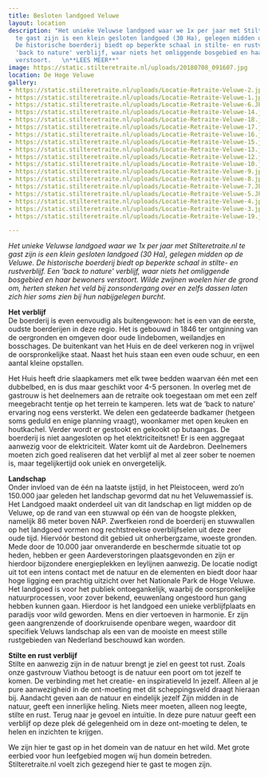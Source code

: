 ```yaml
---
title: Besloten landgoed Veluwe
layout: location
description: "Het unieke Veluwse landgoed waar we 1x per jaar met Stilteretraite.nl
  te gast zijn is een klein gesloten landgoed (30 Ha), gelegen midden op de Veluwe.
  De historische boerderij biedt op beperkte schaal in stilte- en rustverblijf. Een
  'back to nature' verblijf, waar niets het omliggende bosgebied en haar bewoners
  verstoort.   \n**LEES MEER**"
image: https://static.stilteretraite.nl/uploads/20180708_091607.jpg
location: De Hoge Veluwe
gallery:
- https://static.stilteretraite.nl/uploads/Locatie-Retraite-Veluwe-2.jpg
- https://static.stilteretraite.nl/uploads/Locatie-Retraite-Veluwe-1.jpg
- https://static.stilteretraite.nl/uploads/Locatie-Retraite-Veluwe-6.JPG
- https://static.stilteretraite.nl/uploads/Locatie-Retraite-Veluwe-14.jpg
- https://static.stilteretraite.nl/uploads/Locatie-Retraite-Veluwe-18.jpg
- https://static.stilteretraite.nl/uploads/Locatie-Retraite-Veluwe-17.jpg
- https://static.stilteretraite.nl/uploads/Locatie-Retraite-Veluwe-16.jpg
- https://static.stilteretraite.nl/uploads/Locatie-Retraite-Veluwe-15.jpg
- https://static.stilteretraite.nl/uploads/Locatie-Retraite-Veluwe-13.jpg
- https://static.stilteretraite.nl/uploads/Locatie-Retraite-Veluwe-12.jpg
- https://static.stilteretraite.nl/uploads/Locatie-Retraite-Veluwe-10.jpg
- https://static.stilteretraite.nl/uploads/Locatie-Retraite-Veluwe-9.jpg
- https://static.stilteretraite.nl/uploads/Locatie-Retraite-Veluwe-8.jpg
- https://static.stilteretraite.nl/uploads/Locatie-Retraite-Veluwe-7.JPG
- https://static.stilteretraite.nl/uploads/Locatie-Retraite-Veluwe-5.JPG
- https://static.stilteretraite.nl/uploads/Locatie-Retraite-Veluwe-4.jpg
- https://static.stilteretraite.nl/uploads/Locatie-Retraite-Veluwe-3.jpg
- https://static.stilteretraite.nl/uploads/Locatie-Retraite-Veluwe-19.jpg

---
```

_Het unieke Veluwse landgoed waar we 1x per jaar met Stilteretraite.nl te gast zijn is een klein gesloten landgoed (30 Ha), gelegen midden op de Veluwe. De historische boerderij biedt op beperkte schaal in stilte- en rustverblijf. Een 'back to nature' verblijf, waar niets het omliggende bosgebied en haar bewoners verstoort. Wilde zwijnen woelen hier de grond om, herten steken het veld bij zonsondergang over en zelfs dassen laten zich hier soms zien bij hun nabijgelegen burcht._

**Het verblijf**  
De boerderij is even eenvoudig als buitengewoon: het is een van de eerste, oudste boerderijen in deze regio. Het is gebouwd in 1846 ter ontginning van de oergronden en omgeven door oude lindebomen, weilandjes en bosschages. De buitenkant van het Huis en de deel verkeren nog in vrijwel de oorspronkelijke staat. Naast het huis staan een even oude schuur, en een aantal kleine opstallen.

Het Huis heeft drie slaapkamers met elk twee bedden waarvan één met een dubbelbed, en is dus maar geschikt voor 4-5 personen. In overleg met de gastrouw is het deelnemers aan de retraite ook toegestaan om met een zelf meegebracht tentje op het terrein te kamperen. Iets wat de ‘back to nature’ ervaring nog eens versterkt. We delen een gedateerde badkamer (hetgeen soms geduld en enige planning vraagt), woonkamer met open keuken en houtkachel. Verder wordt er gestookt en gekookt op butaangas. De boerderij is niet aangesloten op het elektriciteitsnet! Er is een aggregaat aanwezig voor de elektriciteit. Water komt uit de Aardebron. Deelnemers moeten zich goed realiseren dat het verblijf al met al zeer sober te noemen is, maar tegelijkertijd ook uniek en onvergetelijk.

**Landschap**  
Onder invloed van de één na laatste ijstijd, in het Pleistoceen, werd zo’n 150.000 jaar geleden het landschap gevormd dat nu het Veluwemassief is. Het Landgoed maakt onderdeel uit van dit landschap en ligt midden op de Veluwe, op de rand van een stuwwal op één van de hoogste plekken, namelijk 86 meter boven NAP. Zwerfkeien rond de boerderij en stuwwallen op het landgoed vormen nog rechtstreekse overblijfselen uit deze zeer oude tijd. Hiervóór bestond dit gebied uit onherbergzame, woeste gronden. Mede door de 10.000 jaar onveranderde en beschermde situatie tot op heden, hebben er geen Aardeverstoringen plaatsgevonden en zijn er hierdoor bijzondere energieplekken en leylijnen aanwezig. De locatie nodigt uit tot een intens contact met de natuur en de elementen en biedt door haar hoge ligging een prachtig uitzicht over het Nationale Park de Hoge Veluwe. Het landgoed is voor het publiek ontoegankelijk, waarbij de oorspronkelijke natuurprocessen, voor zover bekend, eeuwenlang ongestoord hun gang hebben kunnen gaan. Hierdoor is het landgoed een unieke verblijfplaats en paradijs voor wild geworden. Mens en dier vertoeven in harmonie. Er zijn geen aangrenzende of doorkruisende openbare wegen, waardoor dit specifiek Veluws landschap als een van de mooiste en meest stille rustgebieden van Nederland beschouwd kan worden.

**Stilte en rust verblijf**  
Stilte en aanwezig zijn in de natuur brengt je ziel en geest tot rust. Zoals onze gastvrouw Viathou betoogt is de natuur een poort om tot jezelf te komen. De verbinding met het creatie- en inspiratieveld In jezelf. Alleen al je pure aanwezigheid in de ont-moeting met dit scheppingsveld draagt hieraan bij. Aandacht geven aan de natuur en eindelijk jezelf Zijn midden in de natuur, geeft een innerlijke heling. Niets meer moeten, alleen nog leegte, stilte en rust. Terug naar je gevoel en intuïtie. In deze pure natuur geeft een verblijf op deze plek dé gelegenheid om in deze ont-moeting te delen, te helen en inzichten te krijgen.

We zijn hier te gast op in het domein van de natuur en het wild. Met grote eerbied voor hun leefgebied mogen wij hun domein betreden. Stilteretraite.nl voelt zich gezegend hier te gast te mogen zijn.